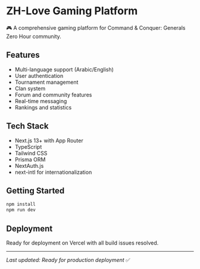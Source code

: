 # ZH-Love Gaming Platform

🎮 A comprehensive gaming platform for Command & Conquer: Generals Zero Hour community.

## Features
- Multi-language support (Arabic/English)
- User authentication
- Tournament management
- Clan system
- Forum and community features
- Real-time messaging
- Rankings and statistics

## Tech Stack
- Next.js 13+ with App Router
- TypeScript
- Tailwind CSS
- Prisma ORM
- NextAuth.js
- next-intl for internationalization

## Getting Started

```bash
npm install
npm run dev
```

## Deployment
Ready for deployment on Vercel with all build issues resolved.

---
*Last updated: Ready for production deployment* ✅ 